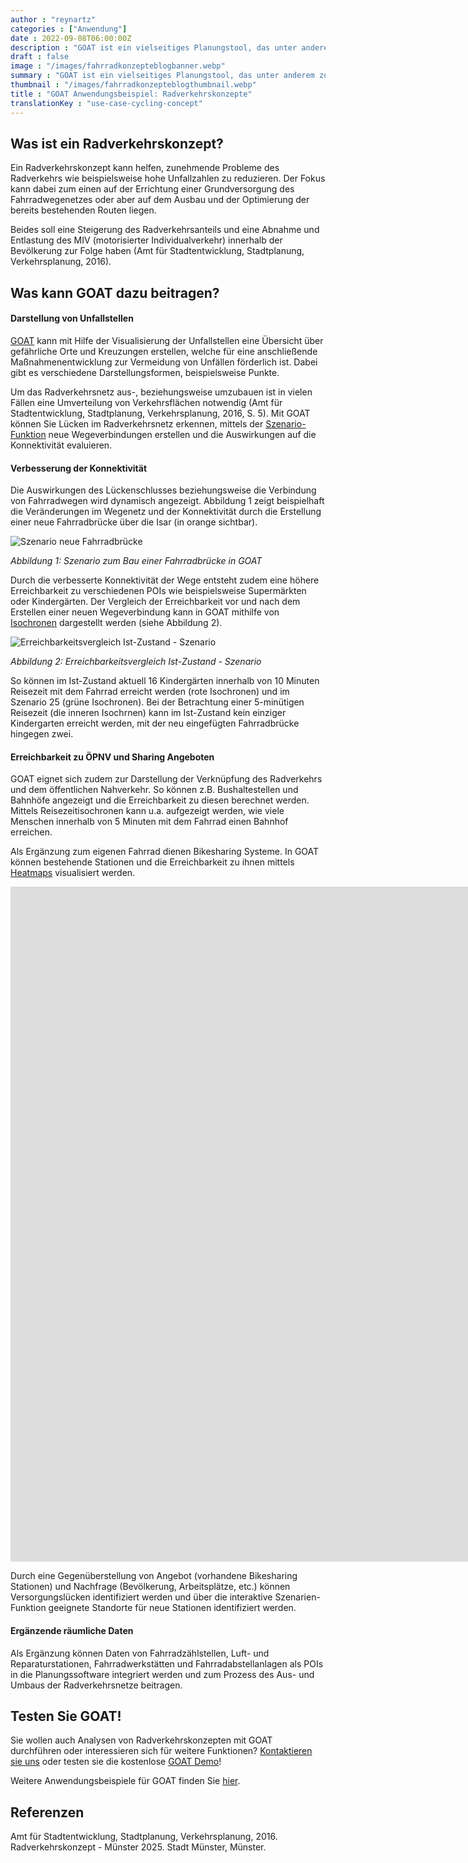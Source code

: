 ```yaml
---
author : "reynartz"
categories : ["Anwendung"]
date : 2022-09-08T06:00:00Z
description : "GOAT ist ein vielseitiges Planungstool, das unter anderem zur Analyse des Radverkehrs eingesetzt werden kann. In diesem Blogpost geben wir einen näheren Einblick zum Einsatz von GOAT in Radverkehrskonzepten."
draft : false
image : "/images/fahrradkonzepteblogbanner.webp"
summary : "GOAT ist ein vielseitiges Planungstool, das unter anderem zur Analyse des Radverkehrs eingesetzt werden kann. In diesem Blogpost geben wir einen näheren Einblick zum Einsatz von GOAT in Radverkehrskonzepten."
thumbnail : "/images/fahrradkonzepteblogthumbnail.webp"
title : "GOAT Anwendungsbeispiel: Radverkehrskonzepte"
translationKey : "use-case-cycling-concept"
---
```


## Was ist ein Radverkehrskonzept?

Ein Radverkehrskonzept kann helfen, zunehmende Probleme des Radverkehrs wie beispielsweise hohe Unfallzahlen zu reduzieren. Der Fokus kann dabei zum einen auf der Errichtung einer Grundversorgung des Fahrradwegenetzes oder aber auf dem Ausbau und der Optimierung der bereits bestehenden Routen liegen.

Beides soll eine Steigerung des Radverkehrsanteils und eine Abnahme und Entlastung des MIV (motorisierter Individualverkehr) innerhalb der Bevölkerung zur Folge haben (Amt für Stadtentwicklung, Stadtplanung, Verkehrsplanung, 2016).

## Was kann GOAT dazu beitragen?

#### Darstellung von Unfallstellen

[GOAT](/goat/ "Was ist GOAT?") kann mit Hilfe der Visualisierung der Unfallstellen eine Übersicht über gefährliche Orte und Kreuzungen erstellen, welche für eine anschließende Maßnahmenentwicklung zur Vermeidung von Unfällen förderlich ist. Dabei gibt es verschiedene Darstellungsformen, beispielsweise Punkte.

Um das Radverkehrsnetz aus-, beziehungsweise umzubauen ist in vielen Fällen eine Umverteilung von Verkehrsflächen notwendig (Amt für Stadtentwicklung, Stadtplanung, Verkehrsplanung, 2016, S. 5). Mit GOAT können Sie Lücken im Radverkehrsnetz erkennen, mittels der [Szenario-Funktion](/tutorials/scenario-ways/ "Wege Szenario") neue Wegeverbindungen erstellen und die Auswirkungen auf die Konnektivität evaluieren.

#### Verbesserung der Konnektivität

Die Auswirkungen des Lückenschlusses beziehungsweise die Verbindung von Fahrradwegen wird dynamisch angezeigt. Abbildung 1 zeigt beispielhaft die Veränderungen im Wegenetz und der Konnektivität durch die Erstellung einer neue Fahrradbrücke über die Isar (in orange sichtbar).

![Szenario neue Fahrradbrücke](/images/szenariofahrradbrucke.webp "Szenario neue Fahrradbrücke")

_Abbildung 1: Szenario zum Bau einer Fahrradbrücke in GOAT_

Durch die verbesserte Konnektivität der Wege entsteht zudem eine höhere Erreichbarkeit zu verschiedenen POIs wie beispielsweise Supermärkten oder Kindergärten. Der Vergleich der Erreichbarkeit vor und nach dem Erstellen einer neuen Wegeverbindung kann in GOAT mithilfe von [Isochronen](/docs/isochrone/ "Isochronen") dargestellt werden (siehe Abbildung 2).

![Erreichbarkeitsvergleich Ist-Zustand - Szenario](/images/ist-zustand.webp "Erreichbarkeitsvergleich Ist-Zustand - Szenario")

_Abbildung 2: Erreichbarkeitsvergleich Ist-Zustand - Szenario_ 

So können im Ist-Zustand aktuell 16 Kindergärten innerhalb von 10 Minuten Reisezeit mit dem Fahrrad erreicht werden (rote Isochronen) und im Szenario 25 (grüne Isochronen). Bei der Betrachtung einer 5-minütigen Reisezeit (die inneren Isochrnen) kann im Ist-Zustand kein einziger Kindergarten erreicht werden, mit der neu eingefügten Fahrradbrücke hingegen zwei.

#### Erreichbarkeit zu ÖPNV und Sharing Angeboten

GOAT eignet sich zudem zur Darstellung der Verknüpfung des Radverkehrs und dem öffentlichen Nahverkehr. So können z.B. Bushaltestellen und Bahnhöfe angezeigt und die Erreichbarkeit zu diesen berechnet werden. Mittels Reisezeitisochronen kann u.a. aufgezeigt werden, wie viele Menschen innerhalb von 5 Minuten mit dem Fahrrad einen Bahnhof erreichen.

Als Ergänzung zum eigenen Fahrrad dienen Bikesharing Systeme. In GOAT können bestehende Stationen und die Erreichbarkeit zu ihnen mittels [Heatmaps](/docs/heatmap/ "Lokale Erreichbarkeits Heatmap") visualisiert werden.

<iframe class="embed-responsive-item" src="https://player.vimeo.com/video/411721219" frameborder="0" webkitallowfullscreen mozallowfullscreen allowfullscreen data-uk-responsive width="1920" height="1080"></iframe>

Durch eine Gegenüberstellung von Angebot (vorhandene Bikesharing Stationen) und Nachfrage (Bevölkerung, Arbeitsplätze, etc.) können Versorgungslücken identifiziert werden und über die interaktive Szenarien-Funktion geeignete Standorte für neue Stationen identifiziert werden.

#### Ergänzende räumliche Daten

Als Ergänzung können Daten von Fahrradzählstellen, Luft- und Reparaturstationen, Fahrradwerkstätten und Fahrradabstellanlagen als POIs in die Planungssoftware integriert werden und zum Prozess des Aus- und Umbaus der Radverkehrsnetze beitragen.

## Testen Sie GOAT!

Sie wollen auch Analysen von Radverkehrskonzepten mit GOAT durchführen oder interessieren sich für weitere Funktionen? [Kontaktieren sie uns](/kontakt/ "Unser Kontaktformular") oder testen sie die kostenlose [GOAT Demo](/request-demo/ "Kostenlose Demo-Version")!

Weitere Anwendungsbeispiele für GOAT finden Sie [hier](/goat-anwendung/ "GOAT Anwendung").

## Referenzen

Amt für Stadtentwicklung, Stadtplanung, Verkehrsplanung, 2016. Radverkehrskonzept - Münster 2025. Stadt Münster, Münster.